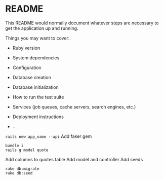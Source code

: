 # README

This README would normally document whatever steps are necessary to get the
application up and running.

Things you may want to cover:

* Ruby version

* System dependencies

* Configuration

* Database creation

* Database initialization

* How to run the test suite

* Services (job queues, cache servers, search engines, etc.)

* Deployment instructions

* ...

`rails new app_name --api`
Add faker gem
```
bundle i
rails g model quote
```
Add columns to quotes table
Add model and controller
Add seeds
```
rake db:migrate
rake db:seed
```
